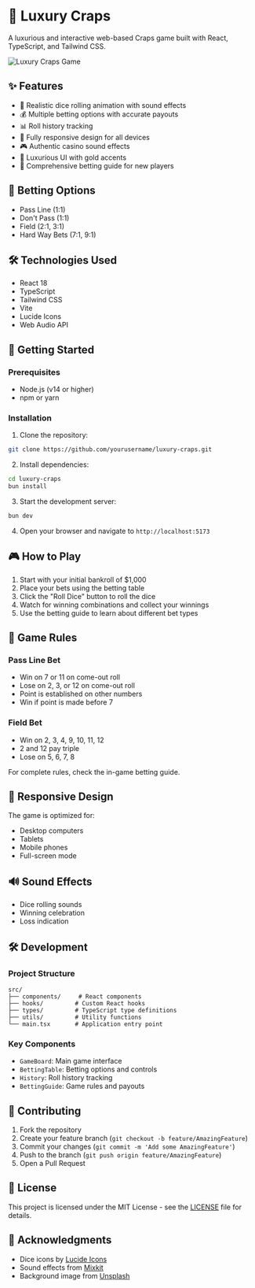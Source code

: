 # 🎲 Luxury Craps

A luxurious and interactive web-based Craps game built with React, TypeScript, and Tailwind CSS.

![Luxury Craps Game](https://images.unsplash.com/photo-1601645191163-3fc0d5d64e35?auto=format&fit=crop&q=80&w=1000)

## ✨ Features

- 🎲 Realistic dice rolling animation with sound effects
- 💰 Multiple betting options with accurate payouts
- 📊 Roll history tracking
- 📱 Fully responsive design for all devices
- 🎮 Authentic casino sound effects
- 💎 Luxurious UI with gold accents
- 📖 Comprehensive betting guide for new players

## 🎯 Betting Options

- Pass Line (1:1)
- Don't Pass (1:1)
- Field (2:1, 3:1)
- Hard Way Bets (7:1, 9:1)

## 🛠️ Technologies Used

- React 18
- TypeScript
- Tailwind CSS
- Vite
- Lucide Icons
- Web Audio API

## 🚀 Getting Started

### Prerequisites

- Node.js (v14 or higher)
- npm or yarn

### Installation

1. Clone the repository:
```bash
git clone https://github.com/yourusername/luxury-craps.git
```

2. Install dependencies:
```bash
cd luxury-craps
bun install
```

3. Start the development server:
```bash
bun dev
```

4. Open your browser and navigate to `http://localhost:5173`

## 🎮 How to Play

1. Start with your initial bankroll of $1,000
2. Place your bets using the betting table
3. Click the "Roll Dice" button to roll the dice
4. Watch for winning combinations and collect your winnings
5. Use the betting guide to learn about different bet types

## 🧪 Game Rules

### Pass Line Bet
- Win on 7 or 11 on come-out roll
- Lose on 2, 3, or 12 on come-out roll
- Point is established on other numbers
- Win if point is made before 7

### Field Bet
- Win on 2, 3, 4, 9, 10, 11, 12
- 2 and 12 pay triple
- Lose on 5, 6, 7, 8

For complete rules, check the in-game betting guide.

## 📱 Responsive Design

The game is optimized for:
- Desktop computers
- Tablets
- Mobile phones
- Full-screen mode

## 🔊 Sound Effects

- Dice rolling sounds
- Winning celebration
- Loss indication

## 🛠️ Development

### Project Structure
```
src/
├── components/     # React components
├── hooks/         # Custom React hooks
├── types/         # TypeScript type definitions
├── utils/         # Utility functions
└── main.tsx       # Application entry point
```

### Key Components
- `GameBoard`: Main game interface
- `BettingTable`: Betting options and controls
- `History`: Roll history tracking
- `BettingGuide`: Game rules and payouts

## 🤝 Contributing

1. Fork the repository
2. Create your feature branch (`git checkout -b feature/AmazingFeature`)
3. Commit your changes (`git commit -m 'Add some AmazingFeature'`)
4. Push to the branch (`git push origin feature/AmazingFeature`)
5. Open a Pull Request

## 📝 License

This project is licensed under the MIT License - see the [LICENSE](LICENSE) file for details.

## 🙏 Acknowledgments

- Dice icons by [Lucide Icons](https://lucide.dev)
- Sound effects from [Mixkit](https://mixkit.co)
- Background image from [Unsplash](https://unsplash.com)

